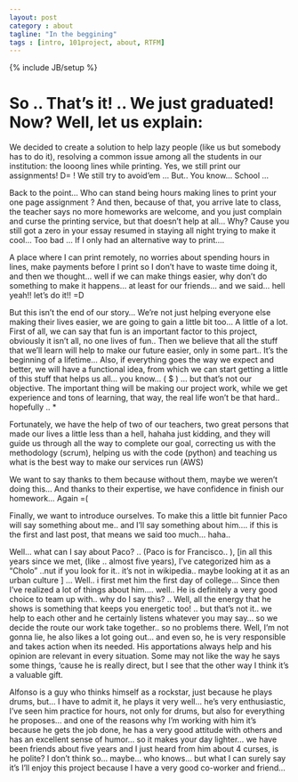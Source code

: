 ```yaml
---
layout: post
category : about
tagline: "In the beggining"
tags : [intro, 101project, about, RTFM]
---
```


{% include JB/setup %}

# So .. That’s it! .. We just graduated! Now? Well, let us explain:

We decided to create a solution to help lazy people (like us but somebody has to do it), resolving a common issue among all the students in our institution: the looong lines while printing. Yes, we still print our assignments! D= ! We still try to avoid’em … But.. You know… School …

Back to the point… Who can stand being hours making lines to print your one page assignment ? And then, because of that, you arrive late to class, the teacher says no more homeworks are welcome, and you just complain and curse the printing service, but that doesn’t help at all… Why? Cause you still got a zero in your essay resumed in staying all night trying to make it cool… Too bad … If I only had an alternative way to print….

A place where I can print remotely, no worries about spending hours in lines, make payments before I print so I don’t have to waste time doing it, and then we thought… well if we can make things easier, why don’t do something to make it happens… at least for our friends… and we said… hell yeah!! let’s do it!! =D

But this isn’t the end of our story… We’re not just helping everyone else making their lives easier, we are going to gain a little bit too… A little of a lot. First of all, we can say that fun is an important factor to this project, obviously it isn’t all, no one lives of fun.. Then we believe that all the stuff that we’ll learn will help to make our future easier, only in some part.. It’s the beginning of a lifetime… Also, if everything goes the way we expect and better, we will have a functional idea, from which we can start getting a little of this stuff that helps us all… you know… ( $ ) … but that’s not our objective. The important thing will be making our project work, while we get experience and tons of learning, that way, the real life won’t be that hard.. hopefully .. *

Fortunately, we have the help of two of our teachers, two great persons that made our lives a little less than a hell, hahaha just kidding, and they will guide us through all the way to complete our goal, correcting us with the methodology (scrum), helping us with the code (python) and teaching us what is the best way to make our services run (AWS)

We want to say thanks to them because without them, maybe we weren’t doing this… And thanks to their expertise, we have confidence in finish our homework… Again =(

Finally, we want to introduce ourselves. To make this a little bit funnier Paco will say something about me.. and I’ll say something about him…. if this is the first and last post, that means we said too much… haha..

Well… what can I say about Paco? .. (Paco is for Francisco.. ), [in all this years since we met, (like .. almost five years), I’ve categorized him as a “Cholo” ..nut if you look for it.. it’s not in wikipedia.. maybe looking at it as an urban culture ] … Well.. i first met him the first day of college… Since then I’ve realized a lot of things about him…. well.. He is definitely a very good choice to team up with.. why do I say this? .. Well, all the energy that he shows is something that keeps you energetic too! .. but that’s not it.. we help to each other and he certainly listens whatever you may say… so we decide the route our work take together.. so no problems there. Well, I’m not gonna lie, he also likes a lot going out… and even so, he is very responsible and takes action when its needed. His apportations always help and his opinion are relevant in every situation. Some may not like the way he says some things, ‘cause he is really direct, but I see that the other way I think it’s a valuable gift.

Alfonso is a guy who thinks himself as a rockstar, just because he plays drums, but… I have to admit it, he plays it very well… he’s very enthusiastic, I’ve seen him practice for hours, not only for drums, but also for everything he proposes… and one of the reasons why I’m working with him it’s because he gets the job done, he has a very good attitude with others and has an excellent sense of humor… so it makes your day lighter… we have been friends about five years and I just heard from him about 4 curses, is he polite? I don’t think so… maybe… who knows… but what I can surely say it’s I’ll enjoy this project because I have a very good co-worker and friend…